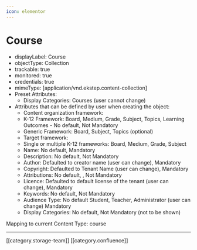 ```yaml
---
icon: elementor
---
```


# Course

* displayLabel: Course
* objectType: Collection
* trackable: true
* monitored: true
* credentials: true
* mimeType: \[application/vnd.ekstep.content-collection]
* Preset Attributes:
  * Display Categories: Courses (user cannot change)
* Attributes that can be defined by user when creating the object:
  * Content organization framework:
  * K-12 Framework: Board, Medium, Grade, Subject, Topics, Learning Outcomes - No default, Not Mandatory
  * Generic Framework: Board, Subject, Topics (optional)
  * Target framework:
  * Single or multiple K-12 frameworks: Board, Medium, Grade, Subject
  * Name: No default, Mandatory
  * Description: No default, Not Mandatory
  * Author: Defaulted to creator name (user can change), Mandatory
  * Copyright: Defaulted to Tenant Name (user can change), Mandatory
  * Attributions: No default, , Not Mandatory
  * Licence: Defaulted to default license of the tenant (user can change), Mandatory
  * Keywords: No default, Not Mandatory
  * Audience Type: No default Student, Teacher, Administrator (user can change) Mandatory
  * Display Categories: No default, Not Mandatory (not to be shown)

Mapping to current Content Type: course

***

\[\[category.storage-team]] \[\[category.confluence]]
